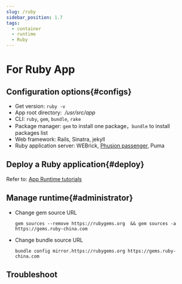 ```yaml
---
slug: /ruby
sidebar_position: 1.7
tags:
  - container
  - runtime
  - Ruby
---
```


# For Ruby App

## Configuration options{#configs}

- Get version: `ruby -v`
- App root directory:  */usr/src/app*  
- CLI: `ruby`, `gem`, `bundle`, `rake`
- Package manager: `gem` to install one package，`bundle` to install packages list
- Web framework: Rails, Sinatra, jekyll
- Ruby application server: WEBrick, [Phusion passenger](https://www.phusionpassenger.com/), Puma

## Deploy a Ruby application{#deploy}

Refer to: [App Runtime tutorials](./runtime)

## Manage runtime{#administrator}

- Change gem source URL
  ```
  gem sources --remove https://rubygems.org  && gem sources -a https://gems.ruby-china.com
  ```

- Change bundle source URL
  ```
  bundle config mirror.https://rubygems.org https://gems.ruby-china.com
  ```
## Troubleshoot